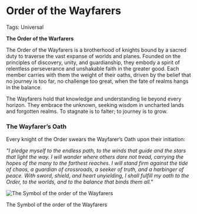 # Order of the Wayfarers

Tags: Universal

**The Order of the Warfarers** 

The Order of the Wayfarers is a brotherhood of knights bound by a sacred duty to traverse the vast expanse of worlds and planes. Founded on the principles of discovery, unity, and guardianship, they embody a spirit of relentless perseverance and unshakable faith in the greater good. Each member carries with them the weight of their oaths, driven by the belief that no journey is too far, no challenge too great, when the fate of realms hangs in the balance.

The Wayfarers hold that knowledge and understanding lie beyond every horizon. They embrace the unknown, seeking wisdom in uncharted lands and forgotten realms. To stagnate is to falter; to journey is to grow.

### **The Wayfarer’s Oath**

Every knight of the Order swears the Wayfarer’s Oath upon their initiation:

*"I pledge myself to the endless path, to the winds that guide and the stars that light the way. I will wander where others dare not tread, carrying the hopes of the many to the farthest reaches. I will stand firm against the tide of chaos, a guardian of crossroads, a seeker of truth, and a harbinger of peace. With sword, shield, and heart unyielding, I shall fulfill my oath to the Order, to the worlds, and to the balance that binds them all."*

![The Symbol of the order of the Wayfarers](image%205.png)

The Symbol of the order of the Wayfarers